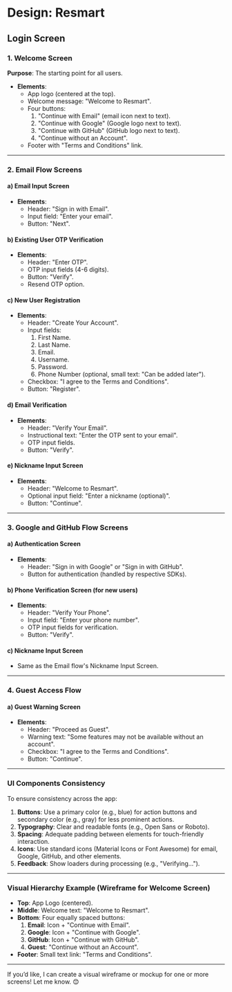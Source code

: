 # **Design: Resmart**

## **Login Screen**

### **1. Welcome Screen**
**Purpose**: The starting point for all users.
- **Elements**:
  - App logo (centered at the top).
  - Welcome message: "Welcome to Resmart".
  - Four buttons:
    1. "Continue with Email" (email icon next to text).
    2. "Continue with Google" (Google logo next to text).
    3. "Continue with GitHub" (GitHub logo next to text).
    4. "Continue without an Account".
  - Footer with "Terms and Conditions" link.

---

### **2. Email Flow Screens**

#### a) **Email Input Screen**
- **Elements**:
  - Header: "Sign in with Email".
  - Input field: "Enter your email".
  - Button: "Next".

#### b) **Existing User OTP Verification**
- **Elements**:
  - Header: "Enter OTP".
  - OTP input fields (4-6 digits).
  - Button: "Verify".
  - Resend OTP option.

#### c) **New User Registration**
- **Elements**:
  - Header: "Create Your Account".
  - Input fields:
    1. First Name.
    2. Last Name.
    3. Email.
    4. Username.
    5. Password.
    6. Phone Number (optional, small text: "Can be added later").
  - Checkbox: "I agree to the Terms and Conditions".
  - Button: "Register".

#### d) **Email Verification**
- **Elements**:
  - Header: "Verify Your Email".
  - Instructional text: "Enter the OTP sent to your email".
  - OTP input fields.
  - Button: "Verify".

#### e) **Nickname Input Screen**
- **Elements**:
  - Header: "Welcome to Resmart".
  - Optional input field: "Enter a nickname (optional)".
  - Button: "Continue".

---

### **3. Google and GitHub Flow Screens**

#### a) **Authentication Screen**
- **Elements**:
  - Header: "Sign in with Google" or "Sign in with GitHub".
  - Button for authentication (handled by respective SDKs).

#### b) **Phone Verification Screen** (for new users)
- **Elements**:
  - Header: "Verify Your Phone".
  - Input field: "Enter your phone number".
  - OTP input fields for verification.
  - Button: "Verify".

#### c) **Nickname Input Screen**
- Same as the Email flow's Nickname Input Screen.

---

### **4. Guest Access Flow**

#### a) **Guest Warning Screen**
- **Elements**:
  - Header: "Proceed as Guest".
  - Warning text: "Some features may not be available without an account".
  - Checkbox: "I agree to the Terms and Conditions".
  - Button: "Continue".

---

### **UI Components Consistency**
To ensure consistency across the app:
1. **Buttons**: Use a primary color (e.g., blue) for action buttons and secondary color (e.g., gray) for less prominent actions.
2. **Typography**: Clear and readable fonts (e.g., Open Sans or Roboto).
3. **Spacing**: Adequate padding between elements for touch-friendly interaction.
4. **Icons**: Use standard icons (Material Icons or Font Awesome) for email, Google, GitHub, and other elements.
5. **Feedback**: Show loaders during processing (e.g., "Verifying...").

---

### **Visual Hierarchy Example (Wireframe for Welcome Screen)**

- **Top**: App Logo (centered).
- **Middle**: Welcome text: "Welcome to Resmart".
- **Bottom**: Four equally spaced buttons:
  1. **Email**: Icon + "Continue with Email".
  2. **Google**: Icon + "Continue with Google".
  3. **GitHub**: Icon + "Continue with GitHub".
  4. **Guest**: "Continue without an Account".
- **Footer**: Small text link: "Terms and Conditions".

---

If you’d like, I can create a visual wireframe or mockup for one or more screens! Let me know. 😊
